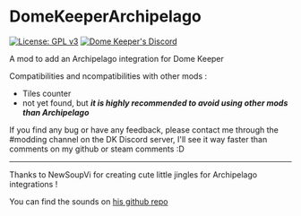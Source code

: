 # DomeKeeperArchipelago
[![License: GPL v3](https://img.shields.io/badge/License-GPLv3-blue.svg)](https://www.gnu.org/licenses/gpl-3.0)
[![Dome Keeper's Discord](https://badgen.net/badge/icon/discord?icon=discord&label)](https://discord.com/invite/AxYpX7AaFP)

A mod to add an Archipelago integration for Dome Keeper

Compatibilities and ncompatibilities with other mods :
- Tiles counter
- not yet found, but ***it is highly recommended to avoid using other mods than Archipelago***

If you find any bug or have any feedback, please contact me through the #modding channel on the DK Discord server, I'll see it way faster than comments on my github or steam comments :D

___
Thanks to NewSoupVi for creating cute little jingles for Archipelago integrations !

You can find the sounds on [his github repo](https://github.com/NewSoupVi/ArchipelagoJingles)
